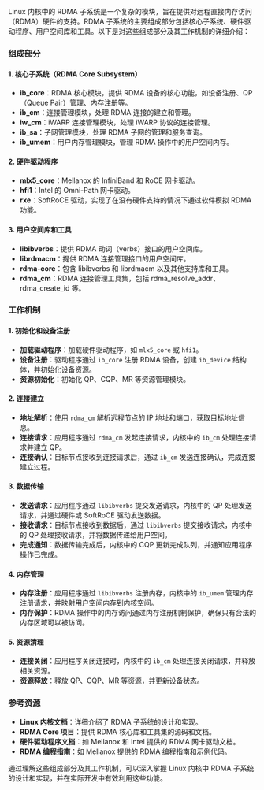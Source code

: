 Linux 内核中的 RDMA 子系统是一个复杂的模块，旨在提供对远程直接内存访问（RDMA）硬件的支持。RDMA 子系统的主要组成部分包括核心子系统、硬件驱动程序、用户空间库和工具。以下是对这些组成部分及其工作机制的详细介绍：

### 组成部分

#### 1. 核心子系统（RDMA Core Subsystem）
- **ib_core**：RDMA 核心模块，提供 RDMA 设备的核心功能，如设备注册、QP（Queue Pair）管理、内存注册等。
- **ib_cm**：连接管理模块，处理 RDMA 连接的建立和管理。
- **iw_cm**：iWARP 连接管理模块，处理 iWARP 协议的连接管理。
- **ib_sa**：子网管理模块，处理 RDMA 子网的管理和服务查询。
- **ib_umem**：用户内存管理模块，管理 RDMA 操作中的用户空间内存。

#### 2. 硬件驱动程序
- **mlx5_core**：Mellanox 的 InfiniBand 和 RoCE 网卡驱动。
- **hfi1**：Intel 的 Omni-Path 网卡驱动。
- **rxe**：SoftRoCE 驱动，实现了在没有硬件支持的情况下通过软件模拟 RDMA 功能。

#### 3. 用户空间库和工具
- **libibverbs**：提供 RDMA 动词（verbs）接口的用户空间库。
- **librdmacm**：提供 RDMA 连接管理接口的用户空间库。
- **rdma-core**：包含 libibverbs 和 librdmacm 以及其他支持库和工具。
- **rdma_cm**：RDMA 连接管理工具集，包括 rdma_resolve_addr、rdma_create_id 等。

### 工作机制

#### 1. 初始化和设备注册
- **加载驱动程序**：加载硬件驱动程序，如 `mlx5_core` 或 `hfi1`。
- **设备注册**：驱动程序通过 `ib_core` 注册 RDMA 设备，创建 `ib_device` 结构体，并初始化设备资源。
- **资源初始化**：初始化 QP、CQP、MR 等资源管理模块。

#### 2. 连接建立
- **地址解析**：使用 `rdma_cm` 解析远程节点的 IP 地址和端口，获取目标地址信息。
- **连接请求**：应用程序通过 `rdma_cm` 发起连接请求，内核中的 `ib_cm` 处理连接请求并建立 QP。
- **连接确认**：目标节点接收到连接请求后，通过 `ib_cm` 发送连接确认，完成连接建立过程。

#### 3. 数据传输
- **发送请求**：应用程序通过 `libibverbs` 提交发送请求，内核中的 QP 处理发送请求，并通过硬件或 SoftRoCE 驱动发送数据。
- **接收请求**：目标节点接收到数据后，通过 `libibverbs` 提交接收请求，内核中的 QP 处理接收请求，并将数据传递给用户空间。
- **完成通知**：数据传输完成后，内核中的 CQP 更新完成队列，并通知应用程序操作已完成。

#### 4. 内存管理
- **内存注册**：应用程序通过 `libibverbs` 注册内存，内核中的 `ib_umem` 管理内存注册请求，并映射用户空间内存到内核空间。
- **内存保护**：RDMA 操作中的内存访问通过内存注册机制保护，确保只有合法的内存区域可以被访问。

#### 5. 资源清理
- **连接关闭**：应用程序关闭连接时，内核中的 `ib_cm` 处理连接关闭请求，并释放相关资源。
- **资源释放**：释放 QP、CQP、MR 等资源，并更新设备状态。

### 参考资源

- **Linux 内核文档**：详细介绍了 RDMA 子系统的设计和实现。
- **RDMA Core 项目**：提供 RDMA 核心库和工具集的源码和文档。
- **硬件驱动程序文档**：如 Mellanox 和 Intel 提供的 RDMA 网卡驱动文档。
- **RDMA 编程指南**：如 Mellanox 提供的 RDMA 编程指南和示例代码。

通过理解这些组成部分及其工作机制，可以深入掌握 Linux 内核中 RDMA 子系统的设计和实现，并在实际开发中有效利用这些功能。